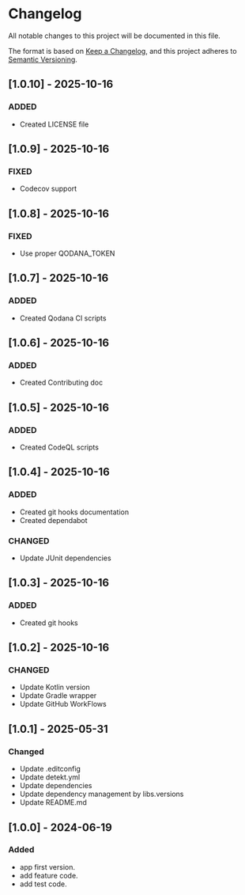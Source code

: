 # Changelog

All notable changes to this project will be documented in this file.

The format is based on [Keep a Changelog](https://keepachangelog.com/en/1.0.0/), and this project adheres
to [Semantic Versioning](https://semver.org/spec/v2.0.0.html).

## [1.0.10] - 2025-10-16

### ADDED

- Created LICENSE file

## [1.0.9] - 2025-10-16

### FIXED

- Codecov support

## [1.0.8] - 2025-10-16

### FIXED

- Use proper QODANA_TOKEN

## [1.0.7] - 2025-10-16

### ADDED

- Created Qodana CI scripts

## [1.0.6] - 2025-10-16

### ADDED

- Created Contributing doc

## [1.0.5] - 2025-10-16

### ADDED

- Created CodeQL scripts

## [1.0.4] - 2025-10-16

### ADDED

- Created git hooks documentation
- Created dependabot

### CHANGED

- Update JUnit dependencies

## [1.0.3] - 2025-10-16

### ADDED

- Created git hooks

## [1.0.2] - 2025-10-16

### CHANGED

- Update Kotlin version
- Update Gradle wrapper
- Update GitHub WorkFlows

## [1.0.1] - 2025-05-31

### Changed

- Update .editconfig
- Update detekt.yml
- Update dependencies
- Update dependency management by libs.versions
- Update README.md

## [1.0.0] - 2024-06-19

### Added

- app first version.
- add feature code.
- add test code.
